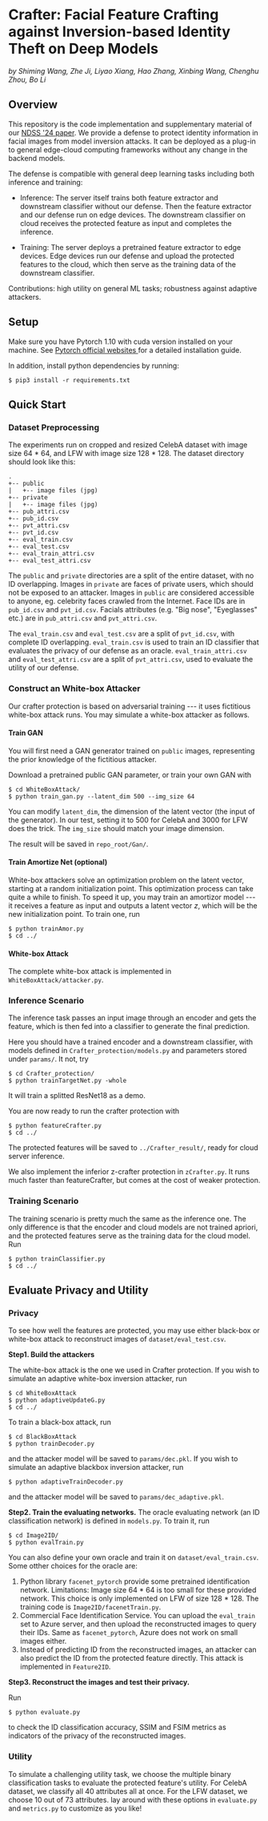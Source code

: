 # Crafter: Facial Feature Crafting against Inversion-based Identity Theft on Deep Models

*by Shiming Wang, Zhe Ji, Liyao Xiang, Hao Zhang, Xinbing Wang, Chenghu Zhou, Bo Li* 

## Overview

This repository is the code implementation and supplementary material of our [NDSS '24 paper](https://www.ndss-symposium.org/wp-content/uploads/2024-326-paper.pdf).
We provide a defense to protect identity information in facial images from model inversion attacks. 
It can be deployed as a plug-in to general edge-cloud computing frameworks without any change in the backend models.

The defense is compatible with general deep learning tasks including both inference and training:

- Inference: The server itself trains both feature extractor and downstream classifier without our defense. Then the feature extractor and our defense run on edge devices. The downstream classifier on cloud receives the protected feature as input and completes the inference.

- Training: The server deploys a pretrained feature extractor to edge devices. Edge devices run our defense and upload the protected features to the cloud, which then serve as the training data of the downstream classifier.

Contributions: high utility on general ML tasks; robustness against adaptive attackers.

## Setup

Make sure you have Pytorch 1.10 with cuda version installed on your machine. See [Pytorch official websites ](https://pytorch.org/get-started/locally/) for a detailed installation guide.

In addition, install python dependencies by running:

```shell
$ pip3 install -r requirements.txt
```

## Quick Start

### Dataset Preprocessing

The experiments run on cropped and resized CelebA dataset with image size 64 * 64,  and LFW with image size 128 * 128. The dataset directory should look like this:

```
.
+-- public
|   +-- image files (jpg)
+-- private
|   +-- image files (jpg)
+-- pub_attri.csv
+-- pub_id.csv
+-- pvt_attri.csv
+-- pvt_id.csv
+-- eval_train.csv
+-- eval_test.csv
+-- eval_train_attri.csv
+-- eval_test_attri.csv
```

The `public` and `private` directories are a split of the entire dataset, with no ID overlapping.  Images in `private` are faces of private users, which should not be exposed to an attacker. Images in `public` are considered accessible to anyone, eg. celebrity faces crawled from the Internet.  Face IDs are in `pub_id.csv` and `pvt_id.csv`. Facials attributes (e.g. "Big nose", "Eyeglasses" etc.) are  in `pub_attri.csv` and `pvt_attri.csv`.

The `eval_train.csv` and `eval_test.csv` are a split of `pvt_id.csv`, with complete ID overlapping. `eval_train.csv` is used to train an ID classifier that evaluates the privacy of our defense as an oracle. `eval_train_attri.csv` and `eval_test_attri.csv` are a split of `pvt_attri.csv`, used to evaluate the utility of our defense.


### Construct an White-box Attacker

Our crafter protection is based on adversarial training --- it uses fictitious white-box attack runs. You may simulate a white-box attacker as follows.

#### Train GAN

You will first need a GAN generator trained on `public` images, representing the prior knowledge of the fictitious attacker.

Download a pretrained public GAN parameter, or train your own GAN with
````shell
$ cd WhiteBoxAttack/
$ python train_gan.py --latent_dim 500 --img_size 64
````
You can modify  `latent_dim`, the dimension of the latent vector (the input of the generator). In our test, setting it to 500 for CelebA and 3000 for LFW does the trick. The `img_size` should match your image dimension. 

The result will be saved in `repo_root/Gan/`.

#### Train Amortize Net (optional)

White-box attackers solve an optimization problem on the latent vector, starting at a random initialization point. This optimization process can take quite a while to finish. To speed it up, you may train an amortizor model --- it receives a feature as input and outputs a latent vector $z$, which will be the new initialization point. To train one, run

```shell
$ python trainAmor.py
$ cd ../
```


#### White-box Attack

The complete white-box attack is implemented in `WhiteBoxAttack/attacker.py`.

### Inference Scenario

The inference task passes an input image through an encoder and gets the feature, which is then fed into a classifier to generate the final prediction.

Here you should have a trained encoder and a downstream classifier, with models defined in `Crafter_protection/models.py` and parameters stored under `params/`. It not, try  
```shell
$ cd Crafter_protection/
$ python trainTargetNet.py -whole
```
It will train a splitted ResNet18 as a demo.

You are now ready to run the crafter protection with
```shell
$ python featureCrafter.py
$ cd ../
```

The protected features will be saved to `../Crafter_result/`, ready for cloud server inference.

We also implement the inferior z-crafter protection in `zCrafter.py`. It runs much faster than featureCrafter, but comes at the cost of weaker protection.



### Training Scenario

The training scenario is pretty much the same as the inference one. The only difference is that the encoder and cloud models are not trained apriori, and the protected features serve as the training data for the cloud model. Run

```shell
$ python trainClassifier.py
$ cd ../
```

## Evaluate Privacy and Utility

### Privacy

To see how well the features are protected, you may use either black-box or white-box attack to reconstruct images of `dataset/eval_test.csv`. 

**Step1. Build the attackers**

The white-box attack is the one we used in Crafter protection. 
 If you wish to simulate an adaptive white-box inversion attacker, run
```shell
$ cd WhiteBoxAttack
$ python adaptiveUpdateG.py
$ cd ../
```
To train a black-box attack, run
```shell
$ cd BlackBoxAttack
$ python trainDecoder.py
```
and the attacker model will be saved to `params/dec.pkl`. If you wish to simulate an adaptive blackbox inversion attacker, run
```shell
$ python adaptiveTrainDecoder.py
```
and the attacker model will be saved to `params/dec_adaptive.pkl`.

**Step2. Train the evaluating networks.** 
The oracle evaluating network (an ID classification network) is defined in `models.py`. To train it, run
```shell
$ cd Image2ID/
$ python evalTrain.py
```
You can also define your own oracle and train it on `dataset/eval_train.csv`.
Some otther choices for the oracle are:

1. Python library `facenet_pytorch` provide some pretrained identification network. Limitations: Image size 64 * 64 is too small for these provided network. This choice is only implemented on LFW of size 128 * 128. The training code is `Image2ID/facenetTrain.py`.
2. Commercial Face Identification Service. You can upload the `eval_train` set to Azure server, and then upload the reconstructed images to query their IDs. Same as `facenet_pytorch`, Azure does not work on small images either. 
3. Instead of predicting ID from the reconstructed images, an attacker can also predict the ID from the protected feature directly. This attack is implemented in `Feature2ID`. 



**Step3. Reconstruct the images and test their privacy.**  

Run 
```shell
$ python evaluate.py
```
to check the ID classification accuracy, SSIM and FSIM metrics as indicators of the  privacy of the reconstructed images.

### Utility

To simulate a challenging utility task, we choose the multiple binary classification tasks to evaluate the protected feature's utility. For CelebA dataset, we classify all 40 attributes all at once. For the LFW dataset, we choose 10 out of 73 attributes. lay around with these options in `evaluate.py` and `metrics.py` to customize as you like!
